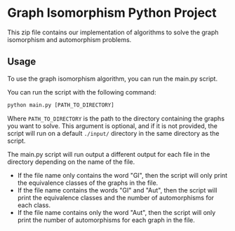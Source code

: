# Graph Isomorphism Python Project

This zip file contains our implementation of algorithms to solve the graph isomorphism and automorphism problems.

## Usage
To use the graph isomorphism algorithm, you can run the main.py script.

You can run the script with the following command:

```python
python main.py [PATH_TO_DIRECTORY]
```

Where `PATH_TO_DIRECTORY` is the path to the directory containing the graphs you want to solve. This argument is optional, and if it is not provided, the script will run on a default `./input/` directory in the same directory as the script.

The main.py script will run output a different output for each file in the directory depending on the name of the file.

- If the file name only contains the word "GI", then the script will only print the equivalence classes of the graphs in the file. 
- If the file name contains the words "GI" and "Aut", then the script will print the equivalence classes and the number of automorphisms for each class.
- If the file name contains only the word "Aut", then the script will only print the number of automorphisms for each graph in the file.
